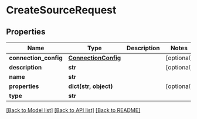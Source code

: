# CreateSourceRequest

## Properties
Name | Type | Description | Notes
------------ | ------------- | ------------- | -------------
**connection_config** | [**ConnectionConfig**](ConnectionConfig.md) |  | [optional] 
**description** | **str** |  | [optional] 
**name** | **str** |  | 
**properties** | **dict(str, object)** |  | [optional] 
**type** | **str** |  | 

[[Back to Model list]](../README.md#documentation-for-models) [[Back to API list]](../README.md#documentation-for-api-endpoints) [[Back to README]](../README.md)

